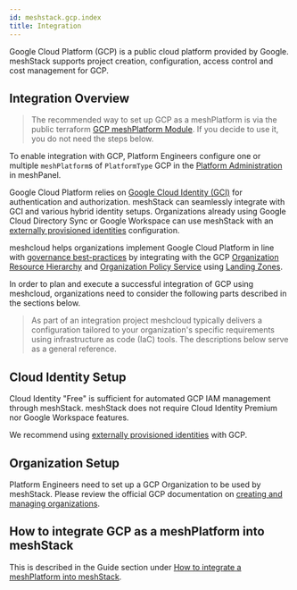 ```yaml
---
id: meshstack.gcp.index
title: Integration
---
```


Google Cloud Platform (GCP) is a public cloud platform provided by Google.
meshStack supports project creation, configuration, access control and cost management for GCP.

## Integration Overview

> The recommended way to set up GCP as a meshPlatform is via the public terraform [GCP meshPlatform Module](https://github.com/meshcloud/terraform-gcp-meshplatform). If you decide to use it, you do not need the steps below.

To enable integration with GCP, Platform Engineers configure one or multiple `meshPlatform`s of `PlatformType` GCP in the [Platform Administration](./administration.platforms.md) in meshPanel.

Google Cloud Platform relies on [Google Cloud Identity (GCI)](https://cloud.google.com/identity/) for authentication and authorization. meshStack can seamlessly integrate with GCI and various hybrid identity setups.
Organizations already using Google Cloud Directory Sync or Google Workspace can use meshStack with an [externally provisioned identities](./meshstack.identity-federation.md) configuration.

meshcloud helps organizations implement Google Cloud Platform in line with [governance best-practices](https://cloud.google.com/docs/enterprise/best-practices-for-enterprise-organizations) by integrating with the GCP [Organization Resource Hierarchy](https://cloud.google.com/resource-manager/docs/cloud-platform-resource-hierarchy) and [Organization Policy Service](https://cloud.google.com/resource-manager/docs/organization-policy/overview) using [Landing Zones](./meshstack.gcp.landing-zones.md).

In order to plan and execute a successful integration of GCP using meshcloud, organizations need to consider the following parts described in the sections below.

> As part of an integration project meshcloud typically delivers a configuration tailored to your organization's specific requirements using infrastructure as code (IaC) tools. The descriptions below serve as a general reference.

## Cloud Identity Setup

Cloud Identity "Free" is sufficient for automated GCP IAM management through meshStack. meshStack does not require Cloud Identity Premium nor Google Workspace features.

We recommend using [externally provisioned identities](./meshstack.identity-federation.md) with GCP.

## Organization Setup

Platform Engineers need to set up a GCP Organization to be used by meshStack. Please review the official GCP documentation on [creating and managing organizations](https://cloud.google.com/resource-manager/docs/creating-managing-organization).


## How to integrate GCP as a meshPlatform into meshStack

This is described in the Guide section under [How to integrate a meshPlatform into meshStack](meshstack.how-to.integrate-meshplatform.md).

